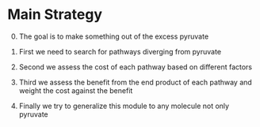 
# Main Strategy

0. The goal is to make something out of the excess pyruvate

1. First we need to search for pathways diverging from pyruvate
2. Second we assess the cost of each pathway based on different factors
3. Third we assess the benefit from the end product of each pathway and weight the cost against the benefit

4. Finally we try to generalize this module to any molecule not only pyruvate
